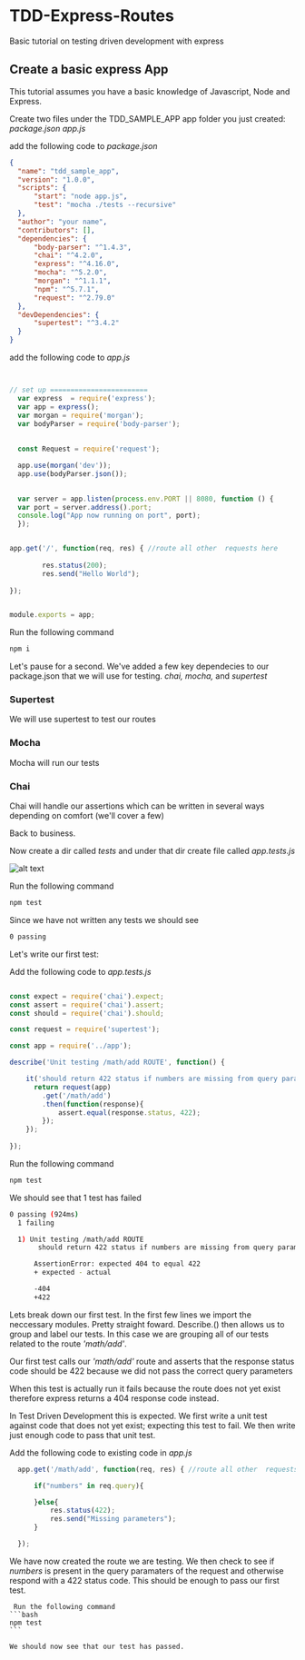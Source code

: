 # TDD-Express-Routes
Basic tutorial on testing driven development with express

## Create a basic express App
This tutorial assumes you have a basic knowledge of Javascript, Node and Express. 

Create two files under the TDD_SAMPLE_APP app folder you just created:  
*package.json*
*app.js*

  add the following code to *package.json*
  ```json
  {
    "name": "tdd_sample_app",
    "version": "1.0.0",
    "scripts": {
        "start": "node app.js",
        "test": "mocha ./tests --recursive"
    },
    "author": "your name",
    "contributors": [],
    "dependencies": {
        "body-parser": "^1.4.3",
        "chai": "^4.2.0",
        "express": "^4.16.0",
        "mocha": "^5.2.0",
        "morgan": "^1.1.1",
        "npm": "^5.7.1",
        "request": "^2.79.0"
    },
    "devDependencies": {
        "supertest": "^3.4.2"
    }
}

  ```
  
  add the following code to *app.js*
  
  ```js
  

  // set up ========================
    var express  = require('express');
    var app = express();                              
    var morgan = require('morgan');             
    var bodyParser = require('body-parser');   
    
        
    const Request = require('request');

    app.use(morgan('dev'));                                         
    app.use(bodyParser.json());                                     

   
    var server = app.listen(process.env.PORT || 8080, function () {
    var port = server.address().port;
    console.log("App now running on port", port);
    });

  
app.get('/', function(req, res) { //route all other  requests here
         
          res.status(200);
          res.send("Hello World");
                               
});


module.exports = app;

  ```
  
  Run the following command
```bash
npm i
```

  
  Let's pause for a second. We've added a few key dependecies to our package.json that we will use for testing.
  *chai, mocha,* and *supertest*
  
  ### Supertest
  We will use supertest to test our routes
  
  ### Mocha 
  Mocha will run our tests 
  
  ### Chai 
  Chai will handle our assertions which can be written in several ways depending on comfort (we'll cover a few)
  
 Back to business. 
 
 Now create a dir called *tests* and under that dir create file called *app.tests.js*
 
 ![alt text](https://res.cloudinary.com/veedbeta/image/upload/v1549398138/image_3_tiiwpb.png)
 
 
  Run the following command
```bash
npm test
```
Since we have not written any tests we should see
````bash
0 passing
````
Let's write our first test:

Add the following code to *app.tests.js*

````javascript

const expect = require('chai').expect;
const assert = require('chai').assert;
const should = require('chai').should;

const request = require('supertest');

const app = require('../app');

describe('Unit testing /math/add ROUTE', function() {

    it('should return 422 status if numbers are missing from query params', function() {
      return request(app)
        .get('/math/add')
        .then(function(response){
            assert.equal(response.status, 422);
        });
    });
   
});

`````
 Run the following command
```bash
npm test
```
We should see that 1 test has failed 

```` bash
0 passing (924ms)
  1 failing

  1) Unit testing /math/add ROUTE
       should return 422 status if numbers are missing from query params:

      AssertionError: expected 404 to equal 422
      + expected - actual

      -404
      +422

````
Lets break down our first test. In the first few lines we import the neccessary modules. Pretty straight foward. Describe.() then allows us to group and label our tests. In this case we are grouping all of our tests related to the route *'math/add'*.

Our first test calls our *'math/add'* route and asserts that the response status code should be 422 because we did not pass the correct query parameters 

When this test is actually run it fails because the route does not yet exist therefore express returns a 404 response code instead. 

In Test Driven Development this is expected. We first write a unit test against code that does not yet exist; expecting this test to fail. We then write just enough code to pass that unit test.

Add the following code to existing code in *app.js*

````javascript
  app.get('/math/add', function(req, res) { //route all other  requests here

      if("numbers" in req.query){

      }else{
          res.status(422);
          res.send("Missing parameters");
      }

  });
  ````
  We have now created the route we are testing. We then check to see if *numbers* is present in the query paramaters of the request and otherwise respond with a 422 status code. This should be enough to pass our first test.  

`````
 Run the following command
```bash
npm test
```

We should now see that our test has passed. 


    
    
    
  


